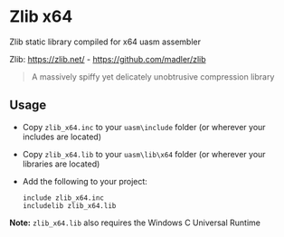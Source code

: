 # Zlib x64

Zlib static library compiled for x64 uasm assembler 

Zlib: https://zlib.net/ - https://github.com/madler/zlib

> A massively spiffy yet delicately unobtrusive compression library

## Usage

* Copy `zlib_x64.inc` to your `uasm\include` folder (or wherever your includes are located)

* Copy `zlib_x64.lib` to your `uasm\lib\x64` folder (or wherever your libraries are located)

* Add the following to your project:
  
  ```assembly
  include zlib_x64.inc
  includelib zlib_x64.lib
  ```

**Note:** `zlib_x64.lib` also requires the Windows C Universal Runtime